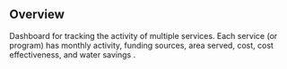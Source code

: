 ## Overview
Dashboard for tracking the activity of multiple services. Each service (or program) has monthly activity, funding sources, area served, cost, cost effectiveness, and water savings .
